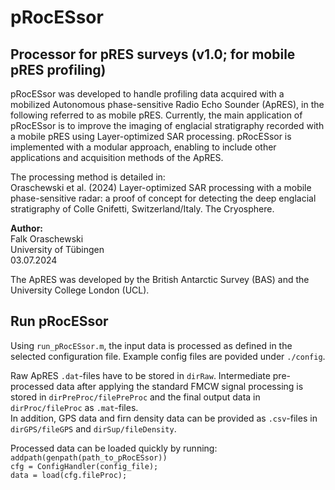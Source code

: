 # pRocESsor

## Processor for pRES surveys (v1.0; for mobile pRES profiling)

pRocESsor was developed to handle profiling data acquired with a mobilized Autonomous phase-sensitive Radio Echo Sounder (ApRES), in the following referred to as mobile pRES. Currently, the main application of pRocESsor is to improve the imaging of englacial stratigraphy recorded with a mobile pRES using Layer-optimized SAR processing. pRocESsor is implemented with a modular approach, enabling to include other applications and acquisition methods of the ApRES.

The processing method is detailed in:  
  Oraschewski et al. (2024) Layer-optimized SAR processing with a mobile phase-sensitive radar: a proof of concept for detecting the deep englacial stratigraphy of Colle Gnifetti, Switzerland/Italy. The Cryosphere.

**Author:**  
Falk Oraschewski  
University of Tübingen  
03.07.2024

The ApRES was developed by the British Antarctic Survey (BAS) and the University College London (UCL). 

## Run pRocESsor

Using `run_pRocESsor.m`, the input data is processed as defined in the selected configuration file. Example config files are povided under `./config`.

Raw ApRES `.dat`-files have to be stored in `dirRaw`. Intermediate pre-processed data after applying the standard FMCW signal processing is stored in `dirPreProc/filePreProc` and the final output data in `dirProc/fileProc` as `.mat`-files.  
In addition, GPS data and firn density data can be provided as `.csv`-files in `dirGPS/fileGPS` and `dirSup/fileDensity`.

Processed data can be loaded quickly by running:  
    `addpath(genpath(path_to_pRocESsor))`  
    `cfg = ConfigHandler(config_file);`  
    `data = load(cfg.fileProc);`  


